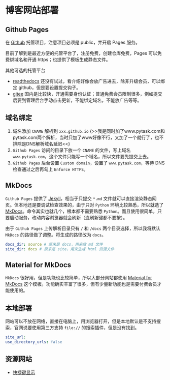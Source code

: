 # 博客网站部署


## Github Pages

在 [Github](https://github.com/) 托管项目，注意项目必须是 public，并开启 Pages 服务。

目前了解到是最近方便的托管平台了，注册免费，创建仓库免费，Pages 可以免费绑域名和开通 https；也提供了模板生成静态文件。

其他可选的托管平台

- [readthedocs](https://readthedocs.org/) 还没有试过，看介绍好像会放广告进去，除非升级会员，可以绑定 github，但是要设置提交钩子。
- [gitee](https://gitee.com/) 国内是比较快，开通需要身份认证；普通免费会员限制很多，例如提交后要到管理后台手动点击更新，不能绑定域名，不能放广告等等。


## 域名绑定

1. 域名添加 `CNAME` 解析到 `xxx.github.io` {>>我是同时加了www.pytask.com和pytask.com两个解析，当时只加了www好像不行，又加了一个就行了，也不排除是DNS解析域名延迟<<}
2. `Github Pages` 访问的目录下放一个 `CNAME` 的文件，写上域名 `www.pytask.com`，这个文件只能写一个域名，所以文件要先提交上去。
3. `Github Pages` 后台设置 `Custom domain`，设置了 `www.pytask.com`，等待 DNS 检查通过之后再勾上 `Enforce HTTPS`。


## MkDocs

`Github Pages` 提供了 [Jekyll](https://jekyllrb.com/)，相当于只提交 `*.md` 文件就可以直接渲染静态网页。但本地还是要调试检查效果的，由于只对 `Python` 环境比较熟悉，所以就选了 [MkDocs](https://www.mkdocs.org/)。命令其实也就几个，根本都不需要熟悉 `Python`。而且使用很简单，只要启动服务，改动内容浏览器就会刷新（连刷新键都不要按）。

由于 `Github Pages` 上传解析目录只有 `/` 和 `/docs` 两个目录选择，所以我将默认 `MkDocs` 的路径做了调整。将生成的路径改为 `docs`。

```yaml title="mkdocs.yml"
docs_dir: source # 原来是 docs，用来放 md 文件
site_dir: docs # 原来是 site，用来生成 html 资源文件
```


## Material for MkDocs

`MkDocs` 很好用，但是功能也比较简单，所以大部分网站都使用 [Material for MkDocs](https://squidfunk.github.io/mkdocs-material/) 这个模板。功能确实丰富了很多，但有少量新功能也是需要付费会员才能使用的。


## 本地部署

网站可以不放在网络，直接在电脑上，用浏览器打开，但是本地默认是不支持搜索，官网说要使用第三方支持 `file://` 的搜索插件，但是没有找到。

``` yaml
site_url:
use_directory_urls: false
```


## 资源网站

- [快捷键显示](https://facelessuser.github.io/pymdown-extensions/extensions/keys/#extendingmodifying-key-map-index)